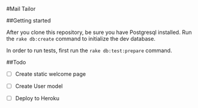 #Mail Tailor

##Getting started

After you clone this repository, be sure you have Postgresql installed.  Run the `rake db:create` command to initialize the dev database.

In order to run tests, first run the `rake db:test:prepare` command.

##Todo

-  [ ]  Create static welcome page

-  [ ]  Create User model

-  [ ]  Deploy to Heroku
